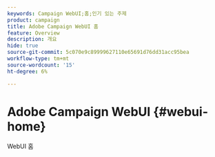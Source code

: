 ```yaml
---
keywords: Campaign WebUI;홈;인기 있는 주제
product: campaign
title: Adobe Campaign WebUI 홈
feature: Overview
description: 개요
hide: true
source-git-commit: 5c070e9c89999627110e65691d76dd31acc95bea
workflow-type: tm+mt
source-wordcount: '15'
ht-degree: 6%

---
```


# Adobe Campaign WebUI {#webui-home}

WebUI 홈


